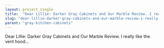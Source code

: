 ```yaml
---
layout: project_single
title:  "Dear Lillie: Darker Gray Cabinets and Our Marble Review. I really like the vent hood..."
slug: "dear-lillie-darker-gray-cabinets-and-our-marble-review-i-really-like-the-vent-hood"
parent: "gray-kitchen-cabinets"
---
```

Dear Lillie: Darker Gray Cabinets and Our Marble Review. I really like the vent hood...